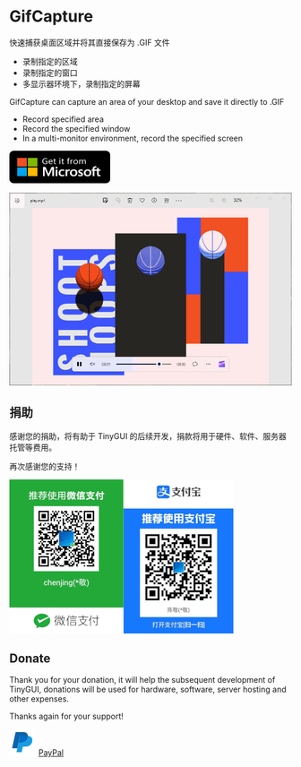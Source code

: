 # GifCapture

快速捕获桌面区域并将其直接保存为 .GIF 文件

- 录制指定的区域
- 录制指定的窗口
- 多显示器环境下，录制指定的屏幕

GifCapture can capture an area of your desktop and save it directly to .GIF

- Record specified area
- Record the specified window
- In a multi-monitor environment, record the specified screen

<a href="https://www.microsoft.com/store/apps/9PM0SRDVB8GX"><img src="./microsoft.svg" height="58" width="180" alt="get from microsoft store"></a>

![](./gifcapture.gif)



## 捐助

感谢您的捐助，将有助于 TinyGUI 的后续开发，捐款将用于硬件、软件、服务器托管等费用。

再次感谢您的支持！

![](./donate.jpg)

## Donate

Thank you for your donation, it will help the subsequent development of TinyGUI, donations will be used for hardware, software, server hosting and other expenses.

Thanks again for your support!

![](./icons8-paypal-48.png)
[PayPal](https://paypal.me/chenjing9412)